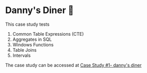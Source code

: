 # Danny's Diner :ramen:

This case study tests 
1. Common Table Expressions (CTE)
2. Aggregates in SQL
3. Windows Functions 
4. Table Joins
5. Intervals


The case study can be accessed at [Case Study #1- danny's diner](https://8weeksqlchallenge.com/case-study-1/)
